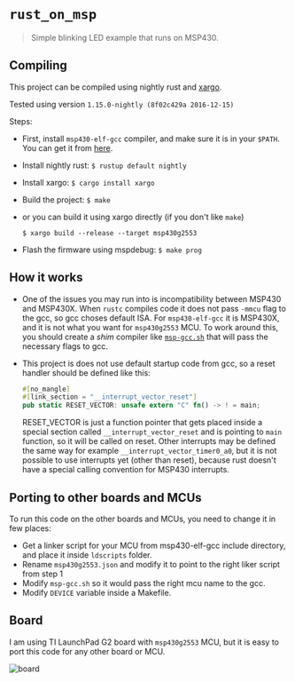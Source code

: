 # `rust_on_msp`

> Simple blinking LED example that runs on MSP430.

## Compiling

This project can be compiled using nightly rust and [xargo](https://github.com/japaric/xargo).

Tested using version `1.15.0-nightly (8f02c429a 2016-12-15)`

Steps:
* First, install `msp430-elf-gcc` compiler, and make sure it is in your `$PATH`.
 You can get it from [here](http://software-dl.ti.com/msp430/msp430_public_sw/mcu/msp430/MSPGCC/latest/index_FDS.html). 
* Install nightly rust: `$ rustup default nightly`
* Install xargo: `$ cargo install xargo`
* Build the project: `$ make`
* or you can build it using xargo directly (if you don't like `make`)

  `$ xargo build --release --target msp430g2553`
* Flash the firmware using mspdebug: `$ make prog`

## How it works

* One of the issues you may run into is incompatibility between MSP430 and
  MSP430X. When `rustc` compiles code it does not pass `-mmcu` flag to the gcc,
  so gcc choses default ISA. For `msp430-elf-gcc` it is MSP430X, and it is not 
  what you want for `msp430g2553` MCU. To work around this, you should create 
  a *shim* compiler like [`msp-gcc.sh`](https://github.com/pftbest/rust_on_msp/blob/master/msp-gcc.sh)
  that will pass the necessary flags to gcc.

* This project is does not use default startup code from gcc, so a reset handler should be defined like this:
  ```rust
  #[no_mangle]
  #[link_section = "__interrupt_vector_reset"]
  pub static RESET_VECTOR: unsafe extern "C" fn() -> ! = main;
  ```
  RESET_VECTOR is just a function pointer that gets placed inside a special section called
  `__interrupt_vector_reset` and is pointing to `main` function, so it will be called on reset.
  Other interrupts may be defined the same way for example `__interrupt_vector_timer0_a0`, but it
  is not possible to use interrupts yet (other than reset), because rust doesn't have a special 
  calling convention for MSP430 interrupts.

## Porting to other boards and MCUs

To run this code on the other boards and MCUs, you need to change it in few places:
* Get a linker script for your MCU from msp430-elf-gcc include directory, and place it
  inside `ldscripts` folder.
* Rename `msp430g2553.json` and modify it to point to the right liker script from step 1
* Modify `msp-gcc.sh` so it would pass the right mcu name to the gcc.
* Modify `DEVICE` variable inside a Makefile.

## Board

I am using TI LaunchPad G2 board with `msp430g2553` MCU, but it is easy to port this code for any other board or MCU.

![board](https://github.com/pftbest/rust_on_msp/raw/master/board.jpg "TI LaunchPad G2")
